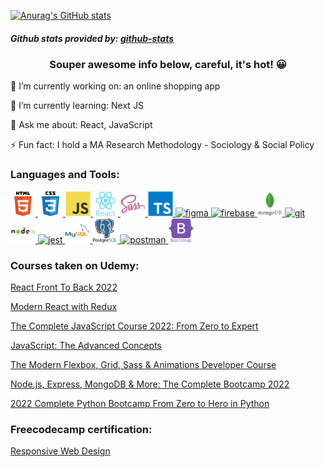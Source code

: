 [![Anurag's GitHub stats](https://github-readme-stats.vercel.app/api?username=JP-Soup&hide=contribs,stars&count_private=true&show_icons=true&theme=tokyonight)](https://github.com/anuraghazra/github-readme-stats)

<h5>Github stats provided by: <a href="https://github.com/anuraghazra/github-readme-stats" target="_blank" rel="noreferrer">github-stats</a></h5>

<h3 align="center">Souper awesome info below, careful, it's hot! 😀</h3>

<p align="left">🔭 I’m currently working on: an online shopping app </p>
<p align="left">🌱 I’m currently learning: Next JS </p>
<p align="left">💬 Ask me about: React, JavaScript </p>
<p align="left">⚡ Fun fact: I hold a MA Research Methodology - Sociology & Social Policy</p>

<h3 align="left">Languages and Tools:</h3>

 <p align="left">

<a href="https://www.w3.org/html/" target="_blank" rel="noreferrer"> <img src="https://raw.githubusercontent.com/devicons/devicon/master/icons/html5/html5-original-wordmark.svg" alt="html5" width="40" height="40"/> </a> <a href="https://www.w3schools.com/css/" target="_blank" rel="noreferrer"> <img src="https://raw.githubusercontent.com/devicons/devicon/master/icons/css3/css3-original-wordmark.svg" alt="css3" width="40" height="40"/> </a> <a href="https://developer.mozilla.org/en-US/docs/Web/JavaScript" target="_blank" rel="noreferrer"> <img src="https://raw.githubusercontent.com/devicons/devicon/master/icons/javascript/javascript-original.svg" alt="javascript" width="40" height="40"/> </a> <a href="https://reactjs.org/" target="_blank" rel="noreferrer"> <img src="https://raw.githubusercontent.com/devicons/devicon/master/icons/react/react-original-wordmark.svg" alt="react" width="40" height="40"/> </a> <a href="https://sass-lang.com" target="_blank" rel="noreferrer"> <img src="https://raw.githubusercontent.com/devicons/devicon/master/icons/sass/sass-original.svg" alt="sass" width="40" height="40"/> </a> <a href="https://www.typescriptlang.org/" target="_blank" rel="noreferrer"> <img src="https://raw.githubusercontent.com/devicons/devicon/master/icons/typescript/typescript-original.svg" alt="typescript" width="40" height="40"/> </a> <a href="https://www.figma.com/" target="_blank" rel="noreferrer"> <img src="https://www.vectorlogo.zone/logos/figma/figma-icon.svg" alt="figma" width="40" height="40"/> </a> <a href="https://firebase.google.com/" target="_blank" rel="noreferrer"> <img src="https://www.vectorlogo.zone/logos/firebase/firebase-icon.svg" alt="firebase" width="40" height="40"/> </a> <a href="https://www.mongodb.com/" target="_blank" rel="noreferrer"> <img src="https://raw.githubusercontent.com/devicons/devicon/master/icons/mongodb/mongodb-original-wordmark.svg" alt="mongodb" width="40" height="40"/> </a> <a href="https://git-scm.com/" target="_blank" rel="noreferrer"> <img src="https://www.vectorlogo.zone/logos/git-scm/git-scm-icon.svg" alt="git" width="40" height="40"/> </a> <a href="https://nodejs.org" target="_blank" rel="noreferrer"> <img src="https://raw.githubusercontent.com/devicons/devicon/master/icons/nodejs/nodejs-original-wordmark.svg" alt="nodejs" width="40" height="40"/> </a> <a href="https://jestjs.io" target="_blank" rel="noreferrer"> <img src="https://www.vectorlogo.zone/logos/jestjsio/jestjsio-icon.svg" alt="jest" width="40" height="40"/> </a> <a href="https://www.mysql.com/" target="_blank" rel="noreferrer"> <img src="https://raw.githubusercontent.com/devicons/devicon/master/icons/mysql/mysql-original-wordmark.svg" alt="mysql" width="40" height="40"/> </a> <a href="https://www.postgresql.org" target="_blank" rel="noreferrer"> <img src="https://raw.githubusercontent.com/devicons/devicon/master/icons/postgresql/postgresql-original-wordmark.svg" alt="postgresql" width="40" height="40"/> </a> <a href="https://postman.com" target="_blank" rel="noreferrer"> <img src="https://www.vectorlogo.zone/logos/getpostman/getpostman-icon.svg" alt="postman" width="40" height="40"/> </a> <a href="https://getbootstrap.com" target="_blank" rel="noreferrer"> <img src="https://raw.githubusercontent.com/devicons/devicon/master/icons/bootstrap/bootstrap-plain-wordmark.svg" alt="bootstrap" width="40" height="40"/> </a> </p>

<h3 align="left">Courses taken on Udemy:</h3>

<a href="https://www.udemy.com/course/react-front-to-back-2022" target="_blank" rel="noreferrer">React Front To Back 2022</a>

<a href="https://www.udemy.com/course/react-redux/" target="_blank" rel="noreferrer">Modern React with Redux</a>

<a href="https://www.udemy.com/course/the-complete-javascript-course/" target="_blank" rel="noreferrer">The Complete JavaScript Course 2022: From Zero to Expert</a>

<a href="https://www.udemy.com/course/advanced-javascript-concepts/" target="_blank" rel="noreferrer">JavaScript: The Advanced Concepts</a>

<a href="https://www.udemy.com/course/the-modern-flexbox-grid-sass-animations-developer-course/" target="_blank" rel="noreferrer">The Modern Flexbox, Grid, Sass & Animations Developer Course</a>

<a href="https://www.udemy.com/course/nodejs-express-mongodb-bootcamp" target="_blank" rel="noreferrer">Node.js, Express, MongoDB & More: The Complete Bootcamp 2022</a>

<a href="https://www.udemy.com/course/complete-python-bootcamp/" target="_blank" rel="noreferrer">2022 Complete Python Bootcamp From Zero to Hero in Python</a>

<h3 align="left">Freecodecamp certification:</h3>
<a href="https://www.freecodecamp.org/certification/-soup/responsive-web-design" target="_blank" rel="noreferrer">Responsive Web Design</a>



